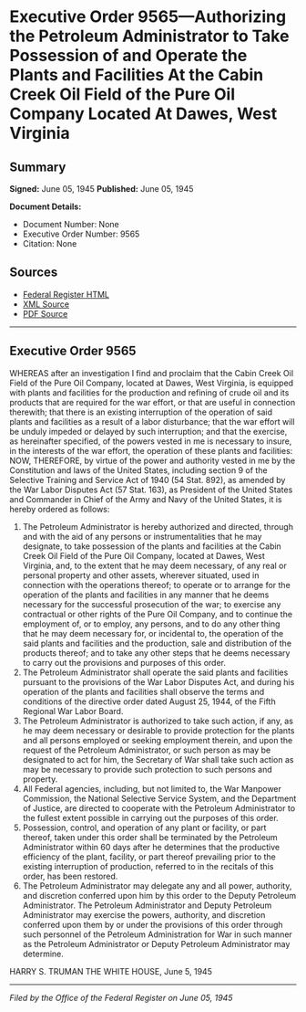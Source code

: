 # Executive Order 9565—Authorizing the Petroleum Administrator to Take Possession of and Operate the Plants and Facilities At the Cabin Creek Oil Field of the Pure Oil Company Located At Dawes, West Virginia

## Summary

**Signed:** June 05, 1945
**Published:** June 05, 1945

**Document Details:**
- Document Number: None
- Executive Order Number: 9565
- Citation: None

## Sources
- [Federal Register HTML](https://www.presidency.ucsb.edu/documents/executive-order-9565-authorizing-the-petroleum-administrator-take-possession-and-operate)
- [XML Source](None)
- [PDF Source](None)

---

## Executive Order 9565

WHEREAS after an investigation I find and proclaim that the Cabin Creek Oil Field of the Pure Oil Company, located at Dawes, West Virginia, is equipped with plants and facilities for the production and refining of crude oil and its products that are required for the war effort, or that are useful in connection therewith; that there is an existing interruption of the operation of said plants and facilities as a result of a labor disturbance; that the war effort will be unduly impeded or delayed by such interruption; and that the exercise, as hereinafter specified, of the powers vested in me is necessary to insure, in the interests of the war effort, the operation of these plants and facilities:
NOW, THEREFORE, by virtue of the power and authority vested in me by the Constitution and laws of the United States, including section 9 of the Selective Training and Service Act of 1940 (54 Stat. 892), as amended by the War Labor Disputes Act (57 Stat. 163), as President of the United States and Commander in Chief of the Army and Navy of the United States, it is hereby ordered as follows:
1. The Petroleum Administrator is hereby authorized and directed, through and with the aid of any persons or instrumentalities that he may designate, to take possession of the plants and facilities at the Cabin Creek Oil Field of the Pure Oil Company, located at Dawes, West Virginia, and, to the extent that he may deem necessary, of any real or personal property and other assets, wherever situated, used in connection with the operations thereof; to operate or to arrange for the operation of the plants and facilities in any manner that he deems necessary for the successful prosecution of the war; to exercise any contractual or other rights of the Pure Oil Company, and to continue the employment of, or to employ, any persons, and to do any other thing that he may deem necessary for, or incidental to, the operation of the said plants and facilities and the production, sale and distribution of the products thereof; and to take any other steps that he deems necessary to carry out the provisions and purposes of this order.
2. The Petroleum Administrator shall operate the said plants and facilities pursuant to the provisions of the War Labor Disputes Act, and during his operation of the plants and facilities shall observe the terms and conditions of the directive order dated August 25, 1944, of the Fifth Regional War Labor Board.
3. The Petroleum Administrator is authorized to take such action, if any, as he may deem necessary or desirable to provide protection for the plants and all persons employed or seeking employment therein, and upon the request of the Petroleum Administrator, or such person as may be designated to act for him, the Secretary of War shall take such action as may be necessary to provide such protection to such persons and property.
4. All Federal agencies, including, but not limited to, the War Manpower Commission, the National Selective Service System, and the Department of Justice, are directed to cooperate with the Petroleum Administrator to the fullest extent possible in carrying out the purposes of this order.
5. Possession, control, and operation of any plant or facility, or part thereof, taken under this order shall be terminated by the Petroleum Administrator within 60 days after he determines that the productive efficiency of the plant, facility, or part thereof prevailing prior to the existing interruption of production, referred to in the recitals of this order, has been restored.
6. The Petroleum Administrator may delegate any and all power, authority, and discretion conferred upon him by this order to the Deputy Petroleum Administrator. The Petroleum Administrator and Deputy Petroleum Administrator may exercise the powers, authority, and discretion conferred upon them by or under the provisions of this order through such personnel of the Petroleum Administration for War in such manner as the Petroleum Administrator or Deputy Petroleum Administrator may determine.

HARRY S. TRUMAN
THE WHITE HOUSE,
June 5, 1945

---

*Filed by the Office of the Federal Register on June 05, 1945*
